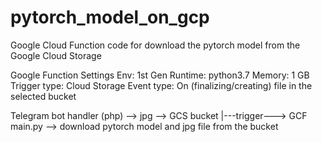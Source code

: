 # pytorch_model_on_gcp

Google Cloud Function code for download the pytorch model from the Google Cloud Storage 

Google Function Settings
  Env: 1st Gen
  Runtime: python3.7
  Memory: 1 GB
  Trigger type: Cloud Storage
  Event type: On (finalizing/creating) file in the selected bucket


Telegram bot handler (php) --> jpg --> GCS bucket 
                                            |---trigger---> GCF main.py --> download pytorch model and jpg file from the bucket
